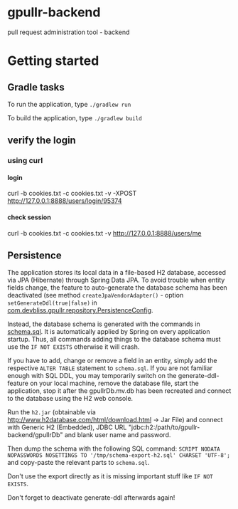 # gpullr-backend
pull request administration tool - backend

# Getting started

## Gradle tasks
To run the application, type
`./gradlew run`

To build the application, type
`./gradlew build`


## verify the login
### using curl
#### login
curl -b cookies.txt -c cookies.txt -v -XPOST http://127.0.0.1:8888/users/login/95374

#### check session
curl -b cookies.txt -c cookies.txt -v http://127.0.0.1:8888/users/me

## Persistence
The application stores its local data in a file-based H2 database, accessed
via JPA (Hibernate) through Spring Data JPA.
To avoid trouble when entity fields change, the feature to auto-generate the database schema has been deactivated (see method `createJpaVendorAdapter()` - option `setGenerateDdl(true|false)` in [com.devbliss.gpullr.repository.PersistenceConfig](https://github.com/devbliss/gpullr-backend/blob/master/src/main/java/com/devbliss/gpullr/repository/PersistenceConfig.java).

Instead, the database schema is generated with the commands in [schema.sql](https://github.com/devbliss/gpullr-backend/blob/master/src/main/resources/schema.sql). It is automatically applied by Spring on every application startup.
Thus, all commands adding things to the database schema must use the `IF NOT EXISTS` otherwise it will crash.

If you have to add, change or remove a field in an entity, simply add the respective `ALTER TABLE` statement to `schema.sql`.
If you are not familiar enough with SQL DDL, you may temporarily switch on the generate-ddl-feature on your local machine, remove the database file, start the application, stop it after the gpullrDb.mv.db has been recreated and connect to the database using the H2 web console.

Run the `h2.jar` (obtainable via http://www.h2database.com/html/download.html -> Jar File) and connect with Generic H2 (Embedded), JDBC URL "jdbc:h2:/path/to/gpullr-backend/gpullrDb" and blank user name and password.

Then dump the schema with the following SQL command:
`SCRIPT NODATA NOPASSWORDS NOSETTINGS TO '/tmp/schema-export-h2.sql' CHARSET 'UTF-8';`
 and copy-paste the relevant parts to `schema.sql`.
 
 Don't use the export directly as it is missing important stuff like `IF NOT EXISTS`.
 
 Don't forget to deactivate generate-ddl afterwards again!
